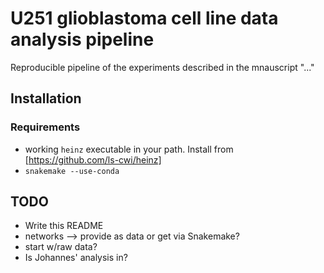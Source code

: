 # U251 glioblastoma cell line data analysis pipeline

Reproducible pipeline of the experiments described in the mnauscript "..."

## Installation

### Requirements
* working `heinz` executable in your path. Install from [https://github.com/ls-cwi/heinz]
* `snakemake --use-conda`

## TODO

* Write this README
* networks --> provide as data or get via Snakemake?
* start w/raw data?
* Is Johannes' analysis in? 

